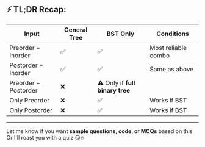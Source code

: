 ## ⚡ TL;DR Recap:

| Input                | General Tree | BST Only                        | Conditions          |
| -------------------- | ------------ | ------------------------------- | ------------------- |
| Preorder + Inorder   | ✅            | ✅                               | Most reliable combo |
| Postorder + Inorder  | ✅            | ✅                               | Same as above       |
| Preorder + Postorder | ❌            | ⚠️ Only if **full binary tree** |                     |
| Only Preorder        | ❌            | ✅                               | Works if BST        |
| Only Postorder       | ❌            | ✅                               | Works if BST        |

---

Let me know if you want **sample questions, code, or MCQs** based on this. Or I'll roast you with a quiz 😏🔥
